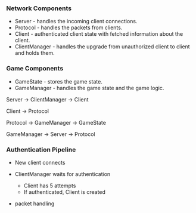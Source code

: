 ### Network Components
- Server - handles the incoming client connections.
- Protocol - handles the packets from clients.
- Client - authenticated client state with fetched information about the client.
- ClientManager - handles the upgrade from unauthorized client to client and holds them.

### Game Components
- GameState - stores the game state.
- GameManager - handles the game state and the game logic.


Server -> ClientManager -> Client

Client -> Protocol

Protocol -> GameManager -> GameState

GameManager -> Server -> Protocol

### Authentication Pipeline
- New client connects
- ClientManager waits for authentication
  - Client has 5 attempts
  - If authenticated, Client is created
  
- packet handling
